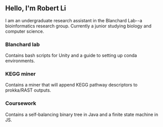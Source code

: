 ## Hello, I'm Robert Li

I am an undergraduate research assistant in the Blanchard Lab--a bioinformatics research group. Currently a junior studying biology and computer science. 

### Blanchard lab 
Contains bash scripts for Unity and a guide to setting up conda environments. 

### KEGG miner  
Contains a miner that will append KEGG pathway descriptors to prokka/RAST outputs.

### Coursework
Contains a self-balancing binary tree in Java and a finite state machine in JS.

<!--
**robcli/robcli** is a ✨ _special_ ✨ repository because its `README.md` (this file) appears on your GitHub profile.

Here are some ideas to get you started:

- 🔭 I’m currently working on ...
- 🌱 I’m currently learning ...
- 👯 I’m looking to collaborate on ...
- 🤔 I’m looking for help with ...
- 💬 Ask me about ...
- 📫 How to reach me: ...
- 😄 Pronouns: ...
- ⚡ Fun fact: ...
-->
